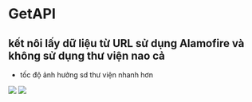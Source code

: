 # GetAPI
## kết nôi lấy dữ liệu từ URL sử dụng Alamofire và không sử dụng thư viện nao cả
- tốc độ ảnh hưởng sd thư viện nhanh hơn

 <img src="/2. URLSection+Alamofire/">
 <img src="3.SearchItuneAPi\2020-07-22 00.05.53.gif">
